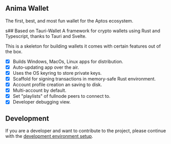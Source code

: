 ## Anima Wallet

The first, best, and most fun wallet for the Aptos ecosystem.

s## Based on Tauri-Wallet
A framework for crypto wallets using Rust and Typescript, thanks to Tauri and Svelte.

This is a skeleton for building wallets it comes with certain features out of the box.

- [x] Builds Windows, MacOs, Linux apps for distribution.
- [x] Auto-updating app over the air.
- [x] Uses the OS keyring to store private keys.
- [x] Scaffold for signing transactions in memory-safe Rust environment.
- [x] Account profile creation an saving to disk.
- [x] Multi-account by default.
- [x] Set "playlists" of fullnode peers to connect to. 
- [x] Developer debugging view.
## Development

If you are a developer and want to contribute to the project, please continue with the [development environment setup](docs/devs/get-started.md).
